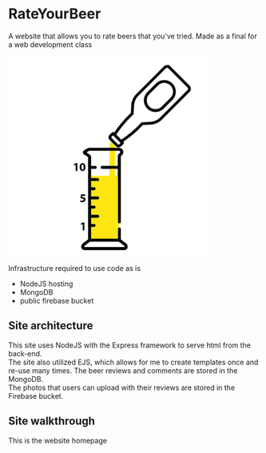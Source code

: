 # RateYourBeer
A website that allows you to rate beers that you've tried. Made as a final for a web development class

<img src="https://github.com/austin0150/RateYourBeer/blob/main/src/public/assets/RateYourBeerLogo.png" width="400" height="400">

Infrastructure required to use code as is  
* NodeJS hosting
* MongoDB
* public firebase bucket  
  
## Site architecture  
This site uses NodeJS with the Express framework to serve html from the back-end.  
The site also utilized EJS, which allows for me to create templates once and re-use many times.
The beer reviews and comments are stored in the MongoDB.  
The photos that users can upload with their reviews are stored in the Firebase bucket.  
  
## Site walkthrough  

This is the website homepage  
